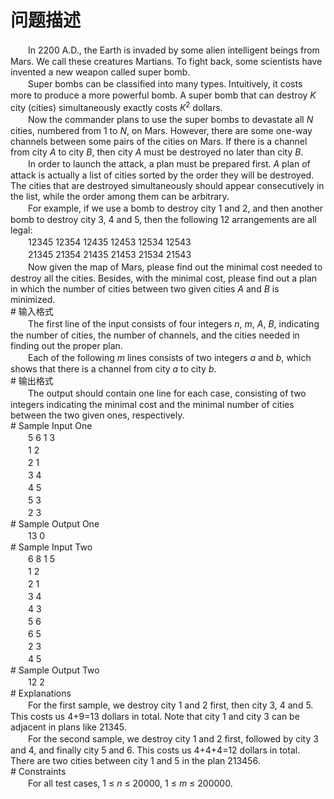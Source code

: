 <div id="pcont1" style="margin-top:20px; display:block;">

# 问题描述

<div class="pdcont">　　In 2200 A.D., the Earth is invaded by some alien intelligent beings from Mars. We call these creatures Martians. To fight back, some scientists have invented a new weapon called super bomb.<br/>
　　Super bombs can be classified into many types. Intuitively, it costs more to produce a more powerful bomb. A super bomb that can destroy <i>K</i> city (cities) simultaneously exactly costs <i>K</i><sup>2</sup> dollars.<br/>
　　Now the commander plans to use the super bombs to devastate all <i>N</i> cities, numbered from 1 to <i>N</i>, on Mars. However, there are some one-way channels between some pairs of the cities on Mars. If there is a channel from city <i>A</i> to city <i>B</i>, then city <i>A</i> must be destroyed no later than city <i>B</i>.<br/>
　　In order to launch the attack, a plan must be prepared first. <i>A</i> plan of attack is actually a list of cities sorted by the order they will be destroyed. The cities that are destroyed simultaneously should appear consecutively in the list, while the order among them can be arbitrary.<br/>
　　For example, if we use a bomb to destroy city 1 and 2, and then another bomb to destroy city 3, 4 and 5, then the following 12 arrangements are all legal:<br/>
　　12345  12354  12435  12453  12534  12543<br/>
　　21345  21354  21435  21453  21534  21543<br/>
　　Now given the map of Mars, please find out the minimal cost needed to destroy all the cities. Besides, with the minimal cost, please find out a plan in which the number of cities between two given cities <i>A</i> and <i>B</i> is minimized.</div>
# 输入格式

<div class="pdcont">　　The first line of the input consists of four integers <i>n</i>, <i>m</i>, <i>A</i>, <i>B</i>, indicating the number of cities, the number of channels, and the cities needed in finding out the proper plan.<br/>
　　Each of the following <i>m</i> lines consists of two integers <i>a</i> and <i>b</i>, which shows that there is a channel from city <i>a</i> to city <i>b</i>.</div>
# 输出格式

<div class="pdcont">　　The output should contain one line for each case, consisting of two integers indicating the minimal cost and the minimal number of cities between the two given ones, respectively.</div>
# Sample Input One

<div class="pdcont">　　5 6 1 3<br/>
　　1 2<br/>
　　2 1<br/>
　　3 4<br/>
　　4 5<br/>
　　5 3<br/>
　　2 3</div>
# Sample Output One

<div class="pdcont">　　13 0</div>
# Sample Input Two

<div class="pdcont">　　6 8 1 5<br/>
　　1 2<br/>
　　2 1<br/>
　　3 4<br/>
　　4 3<br/>
　　5 6<br/>
　　6 5<br/>
　　2 3<br/>
　　4 5</div>
# Sample Output Two

<div class="pdcont">　　12 2</div>
# Explanations

<div class="pdcont">　　For the first sample, we destroy city 1 and 2 first, then city 3, 4 and 5. This costs us 4+9=13 dollars in total. Note that city 1 and city 3 can be adjacent in plans like 21345.<br/>
　　For the second sample, we destroy city 1 and 2 first, followed by city 3 and 4, and finally city 5 and 6. This costs us 4+4+4=12 dollars in total. There are two cities between city 1 and 5 in the plan 213456.</div>
# Constraints

<div class="pdcont">　　For all test cases, 1 ≤ <i>n</i> ≤ 20000, 1 ≤ <i>m</i> ≤ 200000.</div>

</div>